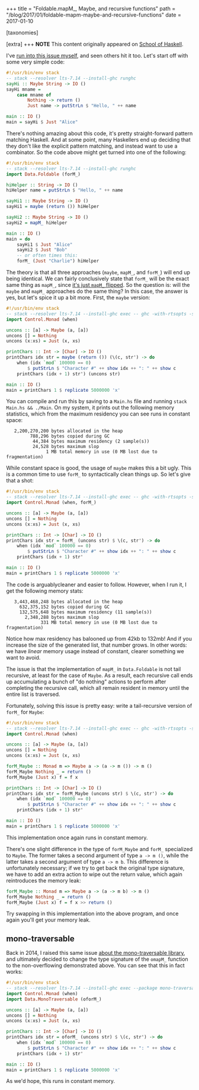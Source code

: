 +++
title = "Foldable.mapM_, Maybe, and recursive functions"
path = "/blog/2017/01/foldable-mapm-maybe-and-recursive-functions"
date = 2017-01-10

[taxonomies]

[extra]
+++
__NOTE__ This content originally appeared on [School of Haskell](
https://www.schoolofhaskell.com/user/snoyberg/general-haskell/basics/foldable-mapm-maybe-and-recursive-functions).

I've
[run into this issue myself](https://github.com/snoyberg/conduit/commit/11877684b3adb7ca422ae5000fab1ebeb3fbe142),
and seen others hit it too. Let's start off with some very simple
code:

```haskell
#!/usr/bin/env stack
-- stack --resolver lts-7.14 --install-ghc runghc
sayHi :: Maybe String -> IO ()
sayHi mname =
    case mname of
        Nothing -> return ()
        Just name -> putStrLn $ "Hello, " ++ name

main :: IO ()
main = sayHi $ Just "Alice"
```

There's nothing amazing about this code, it's pretty straight-forward
pattern matching Haskell. And at some point, many Haskellers end up
deciding that they don't like the explicit pattern matching, and
instead want to use a combinator. So the code above might get turned
into one of the following:

```haskell
#!/usr/bin/env stack
-- stack --resolver lts-7.14 --install-ghc runghc
import Data.Foldable (forM_)

hiHelper :: String -> IO ()
hiHelper name = putStrLn $ "Hello, " ++ name

sayHi1 :: Maybe String -> IO ()
sayHi1 = maybe (return ()) hiHelper

sayHi2 :: Maybe String -> IO ()
sayHi2 = mapM_ hiHelper

main :: IO ()
main = do
    sayHi1 $ Just "Alice"
    sayHi2 $ Just "Bob"
    -- or often times this:
    forM_ (Just "Charlie") hiHelper
```

The theory is that all three approaches (`maybe`, `mapM_`, and
`forM_`) will end up being identical. We can fairly conclusively state
that `forM_` will be the exact same thing as `mapM_`, since
[it's just `mapM_` flipped](https://www.stackage.org/haddock/lts-7.14/base-4.9.0.0/src/Data-Foldable.html#forM_). So
the question is: will the `maybe` and `mapM_` approaches do the same
thing? In this case, the answer is yes, but let's spice it up a bit
more. First, the `maybe` version:


```haskell
#!/usr/bin/env stack
-- stack --resolver lts-7.14 --install-ghc exec -- ghc -with-rtsopts -s
import Control.Monad (when)

uncons :: [a] -> Maybe (a, [a])
uncons [] = Nothing
uncons (x:xs) = Just (x, xs)

printChars :: Int -> [Char] -> IO ()
printChars idx str = maybe (return ()) (\(c, str') -> do
    when (idx `mod` 100000 == 0)
        $ putStrLn $ "Character #" ++ show idx ++ ": " ++ show c
    printChars (idx + 1) str') (uncons str)

main :: IO ()
main = printChars 1 $ replicate 5000000 'x'
```

You can compile and run this by saving to a `Main.hs` file and running
`stack Main.hs && ./Main`. On my system, it prints out the following
memory statistics, which from the maximum residency you can see runs
in constant space:

```
   2,200,270,200 bytes allocated in the heap
         788,296 bytes copied during GC
          44,384 bytes maximum residency (2 sample(s))
          24,528 bytes maximum slop
               1 MB total memory in use (0 MB lost due to fragmentation)
```

While constant space is good, the usage of `maybe` makes this a bit
ugly. This is a common time to use `forM_` to syntactically clean
things up. So let's give that a shot:


```haskell
#!/usr/bin/env stack
-- stack --resolver lts-7.14 --install-ghc exec -- ghc -with-rtsopts -s
import Control.Monad (when, forM_)

uncons :: [a] -> Maybe (a, [a])
uncons [] = Nothing
uncons (x:xs) = Just (x, xs)

printChars :: Int -> [Char] -> IO ()
printChars idx str = forM_ (uncons str) $ \(c, str') -> do
    when (idx `mod` 100000 == 0)
        $ putStrLn $ "Character #" ++ show idx ++ ": " ++ show c
    printChars (idx + 1) str'

main :: IO ()
main = printChars 1 $ replicate 5000000 'x'
```

The code is arguablycleaner and easier to follow. However, when I run
it, I get the following memory stats:

```
   3,443,468,248 bytes allocated in the heap
     632,375,152 bytes copied during GC
     132,575,648 bytes maximum residency (11 sample(s))
       2,348,288 bytes maximum slop
             331 MB total memory in use (0 MB lost due to fragmentation)
```

Notice how max residency has balooned up from 42kb to 132mb! And if
you increase the size of the generated list, that number grows. In
other words: we have _linear_ memory usage instead of constant,
clearer something we want to avoid.

The issue is that the implementation of `mapM_` in `Data.Foldable` is
not tail recursive, at least for the case of `Maybe`. As a result,
each recursive call ends up accumulating a bunch of "do nothing"
actions to perform after completing the recursive call, which all
remain resident in memory until the entire list is traversed.

Fortunately, solving this issue is pretty easy: write a tail-recursive
version of `forM_` for `Maybe`:

```haskell
#!/usr/bin/env stack
-- stack --resolver lts-7.14 --install-ghc exec -- ghc -with-rtsopts -s
import Control.Monad (when)

uncons :: [a] -> Maybe (a, [a])
uncons [] = Nothing
uncons (x:xs) = Just (x, xs)

forM_Maybe :: Monad m => Maybe a -> (a -> m ()) -> m ()
forM_Maybe Nothing _ = return ()
forM_Maybe (Just x) f = f x

printChars :: Int -> [Char] -> IO ()
printChars idx str = forM_Maybe (uncons str) $ \(c, str') -> do
    when (idx `mod` 100000 == 0)
        $ putStrLn $ "Character #" ++ show idx ++ ": " ++ show c
    printChars (idx + 1) str'

main :: IO ()
main = printChars 1 $ replicate 5000000 'x'
```

This implementation once again runs in constant memory.

There's one slight difference in the type of `forM_Maybe` and `forM_`
specialized to `Maybe`. The former takes a second argument of type `a
-> m ()`, while the latter takes a second argument of type `a -> m
b`. This difference is unfortunately necessary; if we try to get back
the original type signature, we have to add an extra action to wipe
out the return value, which again reintroduces the memory leak:

```haskell
forM_Maybe :: Monad m => Maybe a -> (a -> m b) -> m ()
forM_Maybe Nothing _ = return ()
forM_Maybe (Just x) f = f x >> return ()
```

Try swapping in this implementation into the above program, and once
again you'll get your memory leak.

## mono-traversable

Back in 2014, I raised this same issue
[about the mono-traversable library](https://github.com/snoyberg/mono-traversable/issues/28),
and ultimately decided to change the type signature of the `omapM_`
function to the non-overflowing demonstrated above. You can see that
this in fact works:

```haskell
#!/usr/bin/env stack
-- stack --resolver lts-7.14 --install-ghc exec --package mono-traversable -- ghc -with-rtsopts -s
import Control.Monad (when)
import Data.MonoTraversable (oforM_)

uncons :: [a] -> Maybe (a, [a])
uncons [] = Nothing
uncons (x:xs) = Just (x, xs)

printChars :: Int -> [Char] -> IO ()
printChars idx str = oforM_ (uncons str) $ \(c, str') -> do
    when (idx `mod` 100000 == 0)
        $ putStrLn $ "Character #" ++ show idx ++ ": " ++ show c
    printChars (idx + 1) str'

main :: IO ()
main = printChars 1 $ replicate 5000000 'x'
```

As we'd hope, this runs in constant memory.
